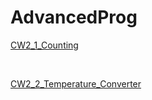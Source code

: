 # AdvancedProg
<p><a href="https://halilibrahimkozen.github.io/AdvancedProg/Counting.html.html" rel="nofollow">CW2_1_Counting</a></p><br>
<p><a href="https://halilibrahimkozen.github.io/AdvancedProg/converting.html" rel="nofollow">CW2_2_Temperature_Converter</a></p>


